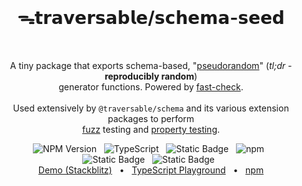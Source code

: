 <br />
  <h1 align="center">ᯓ𝘁𝗿𝗮𝘃𝗲𝗿𝘀𝗮𝗯𝗹𝗲/𝘀𝗰𝗵𝗲𝗺𝗮-𝘀𝗲𝗲𝗱</h1>
<br />

<p align="center">
  A tiny package that exports schema-based, 
  "<a href="https://en.wikipedia.org/wiki/Pseudorandomness" _target="blank">pseudorandom</a>"
  (<em>tl;dr</em> - <b>reproducibly random</b>) 
  <br />
  generator functions. Powered by <a href="https://github.com/dubzzz/fast-check" _target="blank">fast-check</a>.
  <br />
  <br />
  Used extensively by <code>@traversable/schema</code> and its various extension packages to perform 
  <br />
  <a href="https://en.wikipedia.org/wiki/Fuzzing" _target="blank">fuzz</a> testing and
  <a href="https://en.wikipedia.org/wiki/Property_testing" _target="blank">property testing</a>.
</p>

<div align="center">
  <img alt="NPM Version" src="https://img.shields.io/npm/v/%40traversable%2Fschema-seed?style=flat-square&logo=npm&label=npm&color=blue">
  &nbsp;
  <img alt="TypeScript" src="https://img.shields.io/badge/TypeScript-5.5%2B-blue?style=flat-square&logo=TypeScript&logoColor=4a9cf6">
  &nbsp;
  <img alt="Static Badge" src="https://img.shields.io/badge/license-MIT-a094a2?style=flat-square">
  &nbsp;
  <img alt="npm" src="https://img.shields.io/npm/dt/@traversable/schema-seed?style=flat-square">
  &nbsp;
</div>

<div align="center">
  <!-- <img alt="npm bundle size (scoped)" src="https://img.shields.io/bundlephobia/minzip/%40traversable/schema-seed?style=flat-square&label=size">
  &nbsp; -->
  <img alt="Static Badge" src="https://img.shields.io/badge/ESM-supported-2d9574?style=flat-square&logo=JavaScript">
  &nbsp;
  <img alt="Static Badge" src="https://img.shields.io/badge/CJS-supported-2d9574?style=flat-square&logo=Node.JS">
  &nbsp;
</div>

<div align="center">
  <a href="https://stackblitz.com/edit/vitest-dev-vitest-hv2lxhtc?file=src%2Fjson.ts" target="_blank">Demo (Stackblitz)</a>
  <span>&nbsp;&nbsp;•&nbsp;&nbsp;</span>
  <a href="https://tsplay.dev/w2y59W" target="_blank">TypeScript Playground</a>
  <span>&nbsp;&nbsp;•&nbsp;&nbsp;</span>
  <a href="https://www.npmjs.com/package/@traversable/schema-seed" target="_blank">npm</a>
  <br />
</div>
<br />
